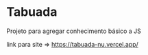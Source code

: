 # Tabuada

Projeto para agregar conhecimento básico a JS

link para site => https://tabuada-nu.vercel.app/
